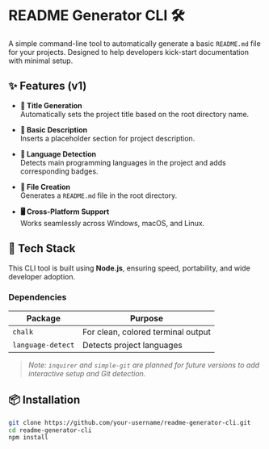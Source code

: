 # README Generator CLI 🛠️

A simple command-line tool to automatically generate a basic `README.md` file for your projects. Designed to help developers kick-start documentation with minimal setup.

## ✨ Features (v1)

- **📛 Title Generation**  
  Automatically sets the project title based on the root directory name.

- **📝 Basic Description**  
  Inserts a placeholder section for project description.

- **🧠 Language Detection**  
  Detects main programming languages in the project and adds corresponding badges.

- **📁 File Creation**  
  Generates a `README.md` file in the root directory.

- **🖥️ Cross-Platform Support**  
  Works seamlessly across Windows, macOS, and Linux.

## 🚀 Tech Stack

This CLI tool is built using **Node.js**, ensuring speed, portability, and wide developer adoption.

### Dependencies

| Package       | Purpose                            |
|---------------|------------------------------------|
| `chalk`       | For clean, colored terminal output |
| `language-detect` | Detects project languages        |

> _Note: `inquirer` and `simple-git` are planned for future versions to add interactive setup and Git detection._

## 📦 Installation

```bash
git clone https://github.com/your-username/readme-generator-cli.git
cd readme-generator-cli
npm install
